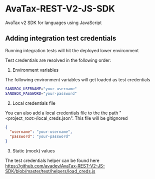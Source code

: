 # AvaTax-REST-V2-JS-SDK
AvaTax v2 SDK for languages using JavaScript

## Adding integration test credentials
Running integration tests will hit the deployed lower environment

Test credentials are resolved in the following order:
1. Environment variables

The following environment variables will get loaded as test credentials
```bash
SANDBOX_USERNAME="your-username"
SANDBOX_PASSWORD="your-password"
```
2. Local credentials file

You can also add a local credentials file to the the path "<project_root>/local_creds.json". This file will be gitignored
```json
{
  "username": "your-username",
  "password": "your-password"
}
```
3. Static (mock) values

The test credentials helper can be found here
https://github.com/avadev/AvaTax-REST-V2-JS-SDK/blob/master/test/helpers/load_creds.js

